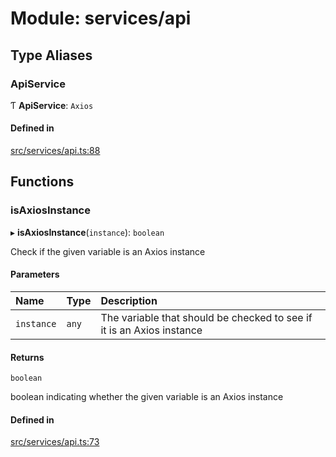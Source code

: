 # Module: services/api

## Type Aliases

### <a id="apiservice" name="apiservice"></a> ApiService

Ƭ **ApiService**: `Axios`

#### Defined in

[src/services/api.ts:88](https://github.com/jakguru/vueprint/blob/a4b4af4/src/services/api.ts#L88)

## Functions

### <a id="isaxiosinstance" name="isaxiosinstance"></a> isAxiosInstance

▸ **isAxiosInstance**(`instance`): `boolean`

Check if the given variable is an Axios instance

#### Parameters

| Name | Type | Description |
| :------ | :------ | :------ |
| `instance` | `any` | The variable that should be checked to see if it is an Axios instance |

#### Returns

`boolean`

boolean indicating whether the given variable is an Axios instance

#### Defined in

[src/services/api.ts:73](https://github.com/jakguru/vueprint/blob/a4b4af4/src/services/api.ts#L73)
